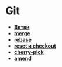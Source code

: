 # Git

* **<a href="./pages/branches/readme.md">Ветки</a>**
* **<a href="./pages/merge/readme.md">merge</a>**
* **<a href="./pages/rebase/readme.md">rebase</a>**
* **<a href="./pages/reset-checkout/readme.md">reset и checkout</a>**
* **<a href="./pages/cherry-pick/readme.md">cherry-pick</a>**
* **<a href="./pages/amend/readme.md">amend</a>**

